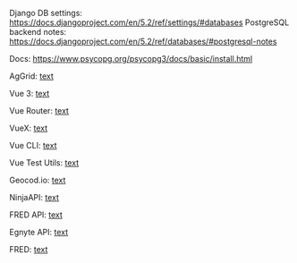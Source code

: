 Django DB settings: https://docs.djangoproject.com/en/5.2/ref/settings/#databases
PostgreSQL backend notes: https://docs.djangoproject.com/en/5.2/ref/databases/#postgresql-notes

Docs: https://www.psycopg.org/psycopg3/docs/basic/install.html

AgGrid: [text](https://www.ag-grid.com/vue-data-grid/getting-started/)

Vue 3: [text](https://vuejs.org/guide/introduction.html)

Vue Router: [text](https://router.vuejs.org/introduction.html)

VueX: [text](https://vuex.vuejs.org/introduction.html)

Vue CLI: [text](https://cli.vuejs.org/introduction.html)

Vue Test Utils: [text](https://vue-test-utils.vuejs.org/introduction.html)

Geocod.io: [text](https://www.geocod.io/docs/?python#introduction)    

NinjaAPI: [text](https://api-ninjas.com/docs/interestrate)

FRED API: [text](https://fred.stlouisfed.org/docs/api/fred/)

Egnyte API: [text](https://developers.egnyte.com/docs)

FRED: [text](https://fred.stlouisfed.org/docs/api/fred/#General_Documentation)